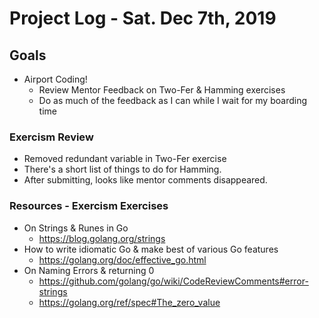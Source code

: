 # Project Log - Sat. Dec 7th, 2019
## Goals
* Airport Coding!
  * Review Mentor Feedback on Two-Fer & Hamming exercises
  * Do as much of the feedback as I can while I wait for my boarding time

### Exercism Review  
* Removed redundant variable in Two-Fer exercise
* There's a short list of things to do for Hamming.
* After submitting, looks like mentor comments disappeared.

### Resources - Exercism Exercises
* On Strings & Runes in Go
  * https://blog.golang.org/strings
* How to write idiomatic Go & make best of various Go features  
  * https://golang.org/doc/effective_go.html
* On Naming Errors & returning 0
  * https://github.com/golang/go/wiki/CodeReviewComments#error-strings
  * https://golang.org/ref/spec#The_zero_value
